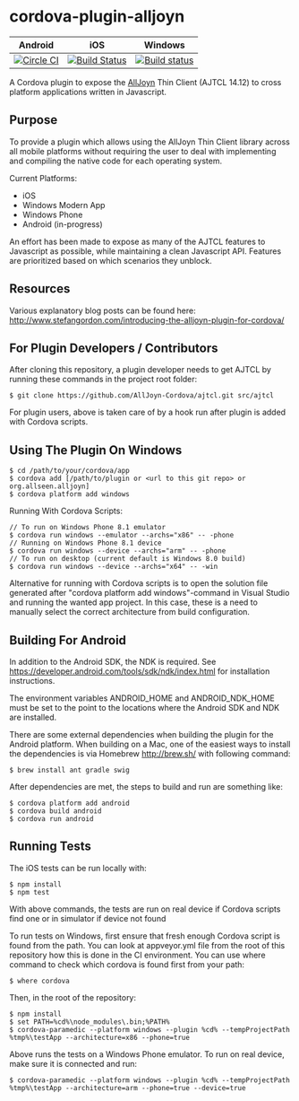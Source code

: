 cordova-plugin-alljoyn
======================


Android | iOS | Windows
--- | --- | ---
[![Circle CI](https://circleci.com/gh/literunner/cordova-plugin-alljoyn/tree/master.svg?style=svg)](https://circleci.com/gh/literunner/cordova-plugin-alljoyn/tree/master) | [![Build Status](https://travis-ci.org/literunner/cordova-plugin-alljoyn.svg?branch=master)](https://travis-ci.org/literunner/cordova-plugin-alljoyn) | [![Build status](https://ci.appveyor.com/api/projects/status/lit1x4nm3djtfw0b/branch/master?svg=true)](https://ci.appveyor.com/project/brodybits/cordova-plugin-alljoyn/branch/master)

A Cordova plugin to expose the [AllJoyn](https://allseenalliance.org/alljoyn-framework-tutorial) Thin Client (AJTCL 14.12) to cross platform applications written in Javascript.

Purpose
-------

To provide a plugin which allows using the AllJoyn Thin Client library across all mobile platforms without requiring the user to deal with implementing and compiling the native code for each operating system.

Current Platforms:
* iOS
* Windows Modern App
* Windows Phone
* Android (in-progress)

An effort has been made to expose as many of the AJTCL features to Javascript as possible, while maintaining a clean Javascript API.  Features are prioritized based on which scenarios they unblock.  

Resources
---------

Various explanatory blog posts can be found here:
http://www.stefangordon.com/introducing-the-alljoyn-plugin-for-cordova/

For Plugin Developers / Contributors
--------------------
After cloning this repository, a plugin developer needs to get AJTCL by running these commands in the project root folder:

```
$ git clone https://github.com/AllJoyn-Cordova/ajtcl.git src/ajtcl
```

For plugin users, above is taken care of by a hook run after plugin is added with Cordova scripts.

Using The Plugin On Windows
---------------------------

```
$ cd /path/to/your/cordova/app
$ cordova add [/path/to/plugin or <url to this git repo> or org.allseen.alljoyn]
$ cordova platform add windows
```

Running With Cordova Scripts:

```
// To run on Windows Phone 8.1 emulator
$ cordova run windows --emulator --archs="x86" -- -phone
// Running on Windows Phone 8.1 device
$ cordova run windows --device --archs="arm" -- -phone
// To run on desktop (current default is Windows 8.0 build)
$ cordova run windows --device --archs="x64" -- -win
```

Alternative for running with Cordova scripts is to open the solution file generated after "cordova platform add windows"-command in Visual Studio and running the wanted app project. In this case, these is a need to manually select the correct architecture from build configuration.

Building For Android
--------------------

In addition to the Android SDK, the NDK is required. See https://developer.android.com/tools/sdk/ndk/index.html for installation instructions.

The environment variables ANDROID_HOME and ANDROID_NDK_HOME must be set to the point to the locations where the Android SDK and NDK are installed.

There are some external dependencies when building the plugin for the Android platform. When building on a Mac, one of the easiest ways to install the dependencies is via Homebrew http://brew.sh/ with following command:

```
$ brew install ant gradle swig
```

After dependencies are met, the steps to build and run are something like:

```
$ cordova platform add android
$ cordova build android
$ cordova run android
```

Running Tests
-------------

The iOS tests can be run locally with:

```
$ npm install
$ npm test
```

With above commands, the tests are run on real device if Cordova scripts find one or in simulator if device not found

To run tests on Windows, first ensure that fresh enough Cordova script is found from the path. You can look at appveyor.yml file from the root of this repository how this is done in the CI environment. You can use where command to check which cordova is found first from your path:

```
$ where cordova
```

Then, in the root of the repository:

```
$ npm install
$ set PATH=%cd%\node_modules\.bin;%PATH%
$ cordova-paramedic --platform windows --plugin %cd% --tempProjectPath %tmp%\testApp --architecture=x86 --phone=true
```

Above runs the tests on a Windows Phone emulator. To run on real device, make sure it is connected and run:

```
$ cordova-paramedic --platform windows --plugin %cd% --tempProjectPath %tmp%\testApp --architecture=arm --phone=true --device=true
```
